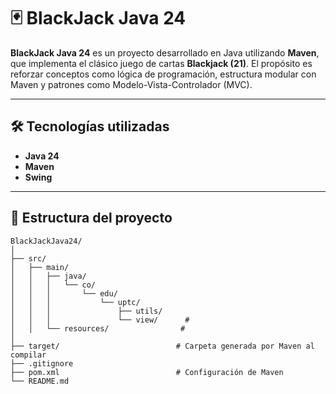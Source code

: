# 🃏 BlackJack Java 24

**BlackJack Java 24** es un proyecto desarrollado en Java utilizando **Maven**, que implementa el clásico juego de cartas **Blackjack (21)**. El propósito es reforzar conceptos como lógica de programación, estructura modular con Maven y patrones como Modelo-Vista-Controlador (MVC).

---

## 🛠️ Tecnologías utilizadas

- **Java 24**
- **Maven**
- **Swing**

---

## 📁 Estructura del proyecto

```plaintext
BlackJackJava24/
│
├── src/
│   ├── main/
│   │   ├── java/
│   │   │   └── co/
│   │   │       └── edu/
│   │   │           └── uptc/
│   │   │               ├── utils/
│   │   │               └── view/      #
│   │   └── resources/                #
│
├── target/                          # Carpeta generada por Maven al compilar
├── .gitignore
├── pom.xml                          # Configuración de Maven
└── README.md
```
